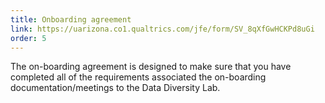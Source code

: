 ```yaml
---
title: Onboarding agreement
link: https://uarizona.co1.qualtrics.com/jfe/form/SV_8qXfGwHCKPd8uGi
order: 5
---
```

The on-boarding agreement is designed to make sure that you have completed all of the requirements associated the on-boarding documentation/meetings to the Data Diversity Lab.
